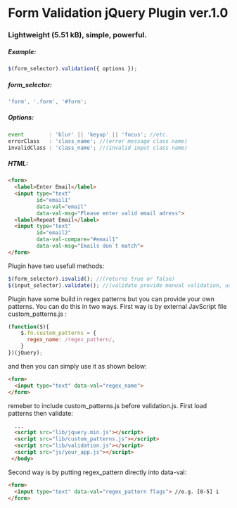 # Form Validation jQuery Plugin ver.1.0

### Lightweight (5.51 kB), simple, powerful.

##### Example:

```js
$(form_selector).validation({ options });
```

##### form_selector: 
```js
'form', '.form', '#form';
```
##### Options:
```js
event        : 'blur' || 'keyup' || 'focus'; //etc.
errorClass   : 'class_name'; //(error message class name)
invalidClass : 'class_name'; //(invalid input class name)
```
##### HTML:
```html
<form>
  <label>Enter Email</label>
  <input type="text" 
         id="email1" 
         data-val="email" 
         data-val-msg="Please enter valid email adress">
  <label>Repeat Email</label>
  <input type="text" 
         id="email2" 
         data-val-compare="#email1" 
         data-val-msg="Emails don`t match">
</form>
```
Plugin have two usefull methods:
```js
$(form_selector).isvalid(); //(returns true or false)
$(input_selector).validate(); //(validate provide manual validation, usefull when inputs values are being set dynamiclly.) 
```
Plugin have some build in regex patterns but you can provide your own patterns. You can do this in two ways. First way is by external JavScript file custom_patterns.js :
```js
(function($){
	$.fn.custom_patterns = {
	  regex_name: /regex_pattern/,
	}
})(jQuery);
```
and then you can simply use it as shown below:
```html
<form>
  <input type="text" data-val="regex_name">
</form>
```
remeber to include custom_patterns.js before validation.js. First load patterns then validate:
```html
  ...
  <script src="lib/jquery.min.js"></script>
  <script src="lib/custom_patterns.js"></script>
  <script src="lib/validation.js"></script>
  <script src="js/your_app.js"></script>
 </body>
```
Second way is by putting regex_pattern directly into data-val:
```html
<form>
  <input type="text" data-val="regex_pattern flags"> //e.g. [0-5] i
</form>
```